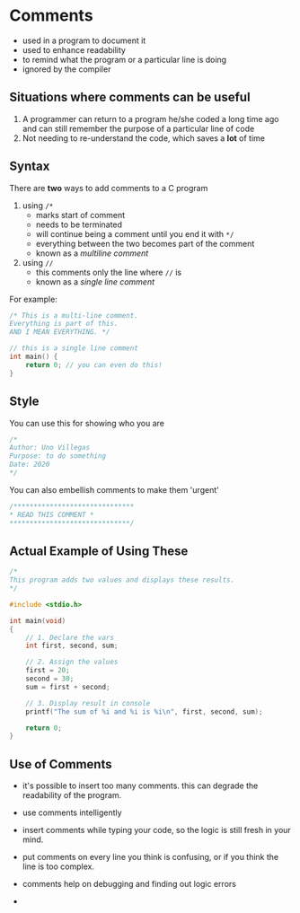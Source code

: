 # Comments

* used in a program to document it
* used to enhance readability
* to remind what the program or a particular line is doing
* ignored by the compiler

## Situations where comments can be useful

1. A programmer can return to a program he/she coded a long time ago and can still remember the purpose of a particular line of code
2. Not needing to re-understand the code, which saves a **lot** of time

## Syntax

There are **two** ways to add comments to a C program

1. using `/*`
    * marks start of comment
    * needs to be terminated
    * will continue being a comment until you end it with `*/`
    * everything between the two becomes part of the comment
    * known as a *multiline comment*
2. using `//`
    * this comments only the line where `//` is
    * known as a *single line comment*

For example:

```c
/* This is a multi-line comment.
Everything is part of this.
AND I MEAN EVERYTHING. */

// this is a single line comment
int main() {
    return 0; // you can even do this!
}
```

## Style

You can use this for showing who you are

```c
/*
Author: Uno Villegas
Purpose: to do something
Date: 2020
*/
```

You can also embellish comments to make them 'urgent'

```c
/******************************
* READ THIS COMMENT *
******************************/
```

## Actual Example of Using These

```c
/* 
This program adds two values and displays these results.
*/

#include <stdio.h>

int main(void)
{
    // 1. Declare the vars
    int first, second, sum;

    // 2. Assign the values
    first = 20;
    second = 30;
    sum = first + second;

    // 3. Display result in console
    printf("The sum of %i and %i is %i\n", first, second, sum);

    return 0;
}
```

## Use of Comments

* it's possible to insert too many comments. this can degrade the readability of the program.
* use comments intelligently
* insert comments while typing your code, so the logic is still fresh in your mind.
* put comments on every line you think is confusing, or if you think the line is too complex.
* comments help on debugging and finding out logic errors

*
